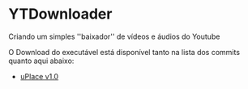 # YTDownloader
 Criando um simples ''baixador'' de vídeos e áudios do Youtube

O Download do executável está disponível tanto na lista dos commits quanto aqui abaixo:

- [uPlace v1.0](https://github.com/thzzcosta/YTDownloader/blob/main/YTDownloader.exe)
